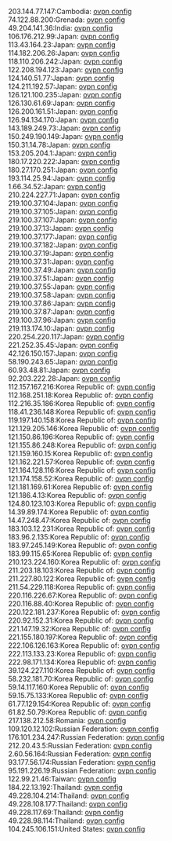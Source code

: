 203.144.77.147:Cambodia: [ovpn config](vpn/203_144_77_147.ovpn)  
74.122.88.200:Grenada: [ovpn config](vpn/74_122_88_200.ovpn)  
49.204.141.36:India: [ovpn config](vpn/49_204_141_36.ovpn)  
106.176.212.99:Japan: [ovpn config](vpn/106_176_212_99.ovpn)  
113.43.164.23:Japan: [ovpn config](vpn/113_43_164_23.ovpn)  
114.182.206.26:Japan: [ovpn config](vpn/114_182_206_26.ovpn)  
118.110.206.242:Japan: [ovpn config](vpn/118_110_206_242.ovpn)  
122.208.194.123:Japan: [ovpn config](vpn/122_208_194_123.ovpn)  
124.140.51.77:Japan: [ovpn config](vpn/124_140_51_77.ovpn)  
124.211.192.57:Japan: [ovpn config](vpn/124_211_192_57.ovpn)  
126.121.100.235:Japan: [ovpn config](vpn/126_121_100_235.ovpn)  
126.130.61.69:Japan: [ovpn config](vpn/126_130_61_69.ovpn)  
126.200.161.51:Japan: [ovpn config](vpn/126_200_161_51.ovpn)  
126.94.134.170:Japan: [ovpn config](vpn/126_94_134_170.ovpn)  
143.189.249.73:Japan: [ovpn config](vpn/143_189_249_73.ovpn)  
150.249.190.149:Japan: [ovpn config](vpn/150_249_190_149.ovpn)  
150.31.14.78:Japan: [ovpn config](vpn/150_31_14_78.ovpn)  
153.205.204.1:Japan: [ovpn config](vpn/153_205_204_1.ovpn)  
180.17.220.222:Japan: [ovpn config](vpn/180_17_220_222.ovpn)  
180.27.170.251:Japan: [ovpn config](vpn/180_27_170_251.ovpn)  
193.114.25.94:Japan: [ovpn config](vpn/193_114_25_94.ovpn)  
1.66.34.52:Japan: [ovpn config](vpn/1_66_34_52.ovpn)  
210.224.227.71:Japan: [ovpn config](vpn/210_224_227_71.ovpn)  
219.100.37.104:Japan: [ovpn config](vpn/219_100_37_104.ovpn)  
219.100.37.105:Japan: [ovpn config](vpn/219_100_37_105.ovpn)  
219.100.37.107:Japan: [ovpn config](vpn/219_100_37_107.ovpn)  
219.100.37.13:Japan: [ovpn config](vpn/219_100_37_13.ovpn)  
219.100.37.177:Japan: [ovpn config](vpn/219_100_37_177.ovpn)  
219.100.37.182:Japan: [ovpn config](vpn/219_100_37_182.ovpn)  
219.100.37.19:Japan: [ovpn config](vpn/219_100_37_19.ovpn)  
219.100.37.31:Japan: [ovpn config](vpn/219_100_37_31.ovpn)  
219.100.37.49:Japan: [ovpn config](vpn/219_100_37_49.ovpn)  
219.100.37.51:Japan: [ovpn config](vpn/219_100_37_51.ovpn)  
219.100.37.55:Japan: [ovpn config](vpn/219_100_37_55.ovpn)  
219.100.37.58:Japan: [ovpn config](vpn/219_100_37_58.ovpn)  
219.100.37.86:Japan: [ovpn config](vpn/219_100_37_86.ovpn)  
219.100.37.87:Japan: [ovpn config](vpn/219_100_37_87.ovpn)  
219.100.37.96:Japan: [ovpn config](vpn/219_100_37_96.ovpn)  
219.113.174.10:Japan: [ovpn config](vpn/219_113_174_10.ovpn)  
220.254.220.117:Japan: [ovpn config](vpn/220_254_220_117.ovpn)  
221.252.35.45:Japan: [ovpn config](vpn/221_252_35_45.ovpn)  
42.126.150.157:Japan: [ovpn config](vpn/42_126_150_157.ovpn)  
58.190.243.65:Japan: [ovpn config](vpn/58_190_243_65.ovpn)  
60.93.48.81:Japan: [ovpn config](vpn/60_93_48_81.ovpn)  
92.203.222.28:Japan: [ovpn config](vpn/92_203_222_28.ovpn)  
112.157.167.216:Korea Republic of: [ovpn config](vpn/112_157_167_216.ovpn)  
112.168.251.18:Korea Republic of: [ovpn config](vpn/112_168_251_18.ovpn)  
112.216.35.186:Korea Republic of: [ovpn config](vpn/112_216_35_186.ovpn)  
118.41.236.148:Korea Republic of: [ovpn config](vpn/118_41_236_148.ovpn)  
119.197.140.158:Korea Republic of: [ovpn config](vpn/119_197_140_158.ovpn)  
121.129.205.146:Korea Republic of: [ovpn config](vpn/121_129_205_146.ovpn)  
121.150.86.196:Korea Republic of: [ovpn config](vpn/121_150_86_196.ovpn)  
121.155.86.248:Korea Republic of: [ovpn config](vpn/121_155_86_248.ovpn)  
121.159.160.15:Korea Republic of: [ovpn config](vpn/121_159_160_15.ovpn)  
121.162.221.57:Korea Republic of: [ovpn config](vpn/121_162_221_57.ovpn)  
121.164.128.116:Korea Republic of: [ovpn config](vpn/121_164_128_116.ovpn)  
121.174.158.52:Korea Republic of: [ovpn config](vpn/121_174_158_52.ovpn)  
121.181.169.61:Korea Republic of: [ovpn config](vpn/121_181_169_61.ovpn)  
121.186.4.13:Korea Republic of: [ovpn config](vpn/121_186_4_13.ovpn)  
124.80.123.103:Korea Republic of: [ovpn config](vpn/124_80_123_103.ovpn)  
14.39.89.174:Korea Republic of: [ovpn config](vpn/14_39_89_174.ovpn)  
14.47.248.47:Korea Republic of: [ovpn config](vpn/14_47_248_47.ovpn)  
183.103.12.231:Korea Republic of: [ovpn config](vpn/183_103_12_231.ovpn)  
183.96.2.135:Korea Republic of: [ovpn config](vpn/183_96_2_135.ovpn)  
183.97.245.149:Korea Republic of: [ovpn config](vpn/183_97_245_149.ovpn)  
183.99.115.65:Korea Republic of: [ovpn config](vpn/183_99_115_65.ovpn)  
210.123.224.160:Korea Republic of: [ovpn config](vpn/210_123_224_160.ovpn)  
211.203.18.103:Korea Republic of: [ovpn config](vpn/211_203_18_103.ovpn)  
211.227.80.122:Korea Republic of: [ovpn config](vpn/211_227_80_122.ovpn)  
211.54.229.118:Korea Republic of: [ovpn config](vpn/211_54_229_118.ovpn)  
220.116.226.67:Korea Republic of: [ovpn config](vpn/220_116_226_67.ovpn)  
220.116.88.40:Korea Republic of: [ovpn config](vpn/220_116_88_40.ovpn)  
220.122.181.237:Korea Republic of: [ovpn config](vpn/220_122_181_237.ovpn)  
220.92.152.31:Korea Republic of: [ovpn config](vpn/220_92_152_31.ovpn)  
221.147.19.32:Korea Republic of: [ovpn config](vpn/221_147_19_32.ovpn)  
221.155.180.197:Korea Republic of: [ovpn config](vpn/221_155_180_197.ovpn)  
222.106.126.163:Korea Republic of: [ovpn config](vpn/222_106_126_163.ovpn)  
222.113.133.23:Korea Republic of: [ovpn config](vpn/222_113_133_23.ovpn)  
222.98.171.134:Korea Republic of: [ovpn config](vpn/222_98_171_134.ovpn)  
39.124.227.110:Korea Republic of: [ovpn config](vpn/39_124_227_110.ovpn)  
58.232.181.70:Korea Republic of: [ovpn config](vpn/58_232_181_70.ovpn)  
59.14.117.160:Korea Republic of: [ovpn config](vpn/59_14_117_160.ovpn)  
59.15.75.133:Korea Republic of: [ovpn config](vpn/59_15_75_133.ovpn)  
61.77.129.154:Korea Republic of: [ovpn config](vpn/61_77_129_154.ovpn)  
61.82.50.79:Korea Republic of: [ovpn config](vpn/61_82_50_79.ovpn)  
217.138.212.58:Romania: [ovpn config](vpn/217_138_212_58.ovpn)  
109.120.12.102:Russian Federation: [ovpn config](vpn/109_120_12_102.ovpn)  
176.101.234.247:Russian Federation: [ovpn config](vpn/176_101_234_247.ovpn)  
212.20.43.5:Russian Federation: [ovpn config](vpn/212_20_43_5.ovpn)  
2.60.56.164:Russian Federation: [ovpn config](vpn/2_60_56_164.ovpn)  
93.177.56.174:Russian Federation: [ovpn config](vpn/93_177_56_174.ovpn)  
95.191.226.19:Russian Federation: [ovpn config](vpn/95_191_226_19.ovpn)  
122.99.21.46:Taiwan: [ovpn config](vpn/122_99_21_46.ovpn)  
184.22.13.192:Thailand: [ovpn config](vpn/184_22_13_192.ovpn)  
49.228.104.214:Thailand: [ovpn config](vpn/49_228_104_214.ovpn)  
49.228.108.177:Thailand: [ovpn config](vpn/49_228_108_177.ovpn)  
49.228.117.69:Thailand: [ovpn config](vpn/49_228_117_69.ovpn)  
49.228.98.114:Thailand: [ovpn config](vpn/49_228_98_114.ovpn)  
104.245.106.151:United States: [ovpn config](vpn/104_245_106_151.ovpn)  
